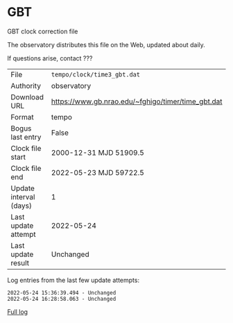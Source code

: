 
GBT
===========================
GBT clock correction file

The observatory distributes this file on the Web, updated about daily.

If questions arise, contact ???

|     |     |
|:--- |:--- |
| File | `tempo/clock/time3_gbt.dat` |
| Authority | observatory |
| Download URL | https://www.gb.nrao.edu/~fghigo/timer/time_gbt.dat |
| Format | tempo |
| Bogus last entry | False |
| Clock file start | 2000-12-31 MJD 51909.5 |
| Clock file end | 2022-05-23 MJD 59722.5 |
| Update interval (days) | 1 |
| Last update attempt | 2022-05-24 |
| Last update result | Unchanged |

Log entries from the last few update attempts:
```
2022-05-24 15:36:39.494 - Unchanged
2022-05-24 16:28:58.063 - Unchanged
```
[Full log](https://raw.githubusercontent.com/nanograv/pulsar-clock-corrections/main/log/tempo/clock/time3_gbt.dat.log)
